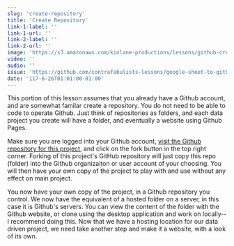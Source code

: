 ```yaml
---
slug: 'create-repository'
title: 'Create Repository'
link-1-label: ''
link-1-url: ''
link-2-label: ''
link-2-url: ''
image: 'https://s3.amazonaws.com/kinlane-productions/lessons/github-create-new-repository.png'
video: ''
audio: ''
issue: 'https://github.com/contrafabulists-lessons/google-sheet-to-github-website/issues/6'
date: '117-6-26T01:01:00-01:00'
---
```

This portion of this lesson assumes that you already have a Github account, and are somewhat familar create a repository. You do not need to be able to code to operate Github. Just think of repositories as folders, and each data project you create will have a folder, and eventually a website using Github Pages. 

Make sure you are logged into your Github account, [visit the Github repository for this project](https://github.com/contrafabulists-toolbox/google-sheet-to-github-website), and click on the fork button in the top right corner. Forking of this project's GitHub repository will just copy this repo (folder) into the Github organizaiton or user account of your choosing. You will then have your own copy of the project to play with and use without any effect on main project.

You now have your own copy of the project, in a Github repository you control. We now have the equivalent of a hosted folder on a server, in this case it is Github's servers. You can view the content of the folder with the Github website, or clone using the desktop application and work on locally--I recommend doing this. Now that we have a hosting location for our data driven project, we need take another step and make it a website, with a look of its own.
